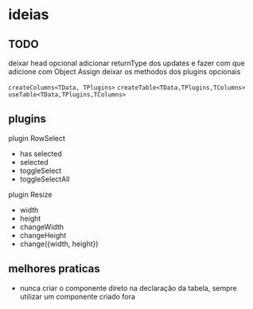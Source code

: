 # ideias

## TODO

deixar head opcional
adicionar returnType dos updates e fazer com que adicione com Object Assign
deixar os methodos dos plugins opcionais

`createColumns<TData, TPlugins>`
`createTable<TData,TPlugins,TColumns>`
`useTable<TData,TPlugins,TColumns>`

## plugins

plugin RowSelect

- has selected
- selected
- toggleSelect
- toggleSelectAll

plugin Resize

- width
- height
- changeWidth
- changeHeight
- change({width, height})

## melhores praticas

- nunca criar o componente direto na declaração da tabela, sempre utilizar um componente criado fora

